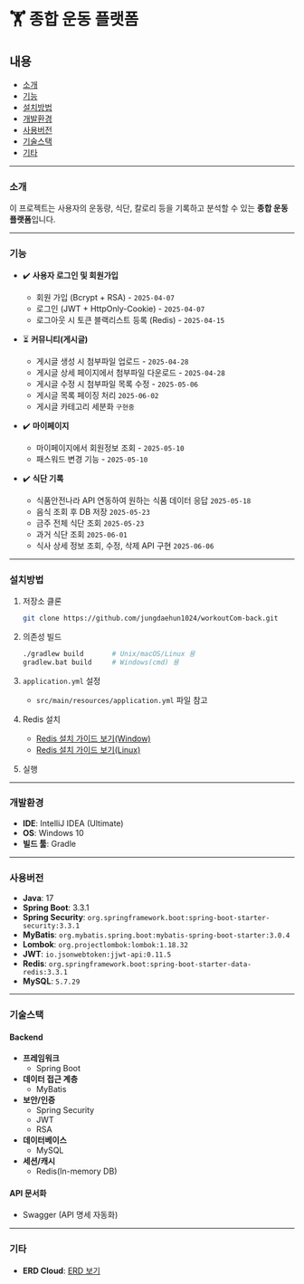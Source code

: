 # 🏋️ 종합 운동 플랫폼

## 내용
- [소개](#소개)
- [기능](#기능)
- [설치방법](#설치방법)
- [개발환경](#개발환경)
- [사용버전](#사용버전)
- [기술스택](#기술스택)
- [기타](#기타)

---

### 소개
이 프로젝트는 사용자의 운동량, 식단, 칼로리 등을 기록하고 분석할 수 있는 **종합 운동 플랫폼**입니다.

---

### 기능

- ✔️ **사용자 로그인 및 회원가입**
    - 회원 가입 (Bcrypt + RSA) - `2025-04-07`
    - 로그인 (JWT + HttpOnly-Cookie) - `2025-04-07`
    - 로그아웃 시 토큰 블랙리스트 등록 (Redis) - `2025-04-15`

- ⏳ **커뮤니티(게시글)**
    - 게시글 생성 시 첨부파일 업로드 - `2025-04-28`
    - 게시글 상세 페이지에서 첨부파일 다운로드 - `2025-04-28`
    - 게시글 수정 시 첨부파일 목록 수정 - `2025-05-06`
    - 게시글 목록 페이징 처리 `2025-06-02`
    - 게시글 카테고리 세분화 `구현중`

- ✔️ **마이페이지**
    - 마이페이지에서 회원정보 조회 - `2025-05-10`
    - 패스워드 변경 기능 - `2025-05-10`

- ✔️ **식단 기록**
    - 식품안전나라 API 연동하여 원하는 식품 데이터 응답 `2025-05-18`
    - 음식 조회 후 DB 저장 `2025-05-23`
    - 금주 전체 식단 조회 `2025-05-23`
    - 과거 식단 조회 `2025-06-01`
    - 식사 상세 정보 조회, 수정, 삭제 API 구현 `2025-06-06`

---

### 설치방법

1. 저장소 클론
    ```bash
    git clone https://github.com/jungdaehun1024/workoutCom-back.git
    ```

2. 의존성 빌드
    ```bash
    ./gradlew build       # Unix/macOS/Linux 용  
    gradlew.bat build     # Windows(cmd) 용
    ```

3. `application.yml` 설정
    - `src/main/resources/application.yml` 파일 참고

4. Redis 설치
    - [Redis 설치 가이드 보기(Window)](https://ittrue.tistory.com/318#google_vignette)
    - [Redis 설치 가이드 보기(Linux)](http://chanhan.tistory.com/entry/Linux-Ubuntu%EC%97%90-Redis-%EC%84%A4%EC%B9%98%ED%95%98%EA%B8%B0)

5. 실행

---

### 개발환경

- **IDE**: IntelliJ IDEA (Ultimate)
- **OS**: Windows 10
- **빌드 툴**: Gradle

---

### 사용버전

- **Java**: 17
- **Spring Boot**: 3.3.1
- **Spring Security**: `org.springframework.boot:spring-boot-starter-security:3.3.1`
- **MyBatis**: `org.mybatis.spring.boot:mybatis-spring-boot-starter:3.0.4`
- **Lombok**: `org.projectlombok:lombok:1.18.32`
- **JWT**: `io.jsonwebtoken:jjwt-api:0.11.5`
- **Redis**: `org.springframework.boot:spring-boot-starter-data-redis:3.3.1`
- **MySQL**: `5.7.29`

---

### 기술스택

#### **Backend**  
  - **프레임워크**  
    - Spring Boot  
  - **데이터 접근 계층**  
    - MyBatis
  - **보안/인증**
    - Spring Security
    - JWT
    - RSA
  - **데이터베이스**
    - MySQL
  - **세션/캐시**
    - Redis(In-memory DB)
#### **API 문서화**
  - Swagger (API 명세 자동화)

---

### 기타

- **ERD Cloud**: [ERD 보기](https://www.erdcloud.com/d/5yYvfZ5evYZvaeNHy)
